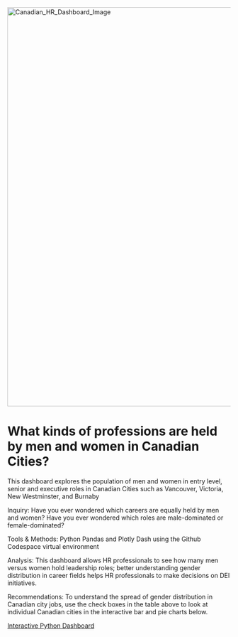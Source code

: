 <!DOCTYPE html>
<html lang="en">
<head>
    <meta charset="UTF-8">
    <meta http-equiv="X-UA-Compatible" content="IE=edge">
    <meta name="viewport" content="width=device-width, initial-scale=1.0">
    <img width="898" alt="Canadian_HR_Dashboard_Image" src="https://github.com/Gatheroxign34/Canadian_HR_Dashboard/assets/94628744/cbc0de51-a46c-4bb6-b7cb-d67e9db86078">
</head>
<body>
    <h1> What kinds of professions are held by men and women in Canadian Cities? </h1>
        <p> This dashboard explores the population of men and women in entry level, senior and executive roles in Canadian Cities such as Vancouver, Victoria, New Westminster, and Burnaby </p>
        <p> Inquiry: Have you ever wondered which careers are equally held by men and women? Have you ever wondered which roles are male-dominated or female-dominated? </p> 
        <p> Tools & Methods: Python Pandas and Plotly Dash using the Github Codespace virtual environment</p>
        <p> Analysis: This dashboard allows HR professionals to see how many men versus women hold leadership roles; better understanding gender distribution in career fields helps HR professionals to make decisions on DEI initiatives. 
        <p> Recommendations: To understand the spread of gender distribution in Canadian city jobs, use the check boxes in the table above to look at individual Canadian cities in the interactive bar and pie charts below.

<a href = "https://humble-happiness-5pwqqj7x6x73r7p-8050.app.github.dev/"> Interactive Python Dashboard </a>  
</body>
</html> 
